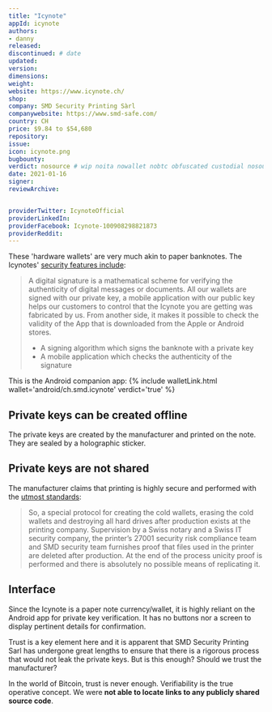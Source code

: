 ```yaml
---
title: "Icynote"
appId: icynote
authors:
- danny
released: 
discontinued: # date
updated:
version:
dimensions: 
weight: 
website: https://www.icynote.ch/
shop: 
company: SMD Security Printing Sàrl
companywebsite: https://www.smd-safe.com/
country: CH
price: $9.84 to $54,680
repository: 
issue:
icon: icynote.png
bugbounty:
verdict: nosource # wip noita nowallet nobtc obfuscated custodial nosource nonverifiable reproducible bounty defunct
date: 2021-01-16
signer:
reviewArchive:


providerTwitter: IcynoteOfficial
providerLinkedIn: 
providerFacebook: Icynote-100908298821873
providerReddit: 
---
```



These 'hardware wallets' are very much akin to paper banknotes. The Icynotes' [security features include](https://www.icynote.ch/security):

> A digital signature is a mathematical scheme for verifying the authenticity of digital messages or documents. All our wallets are signed with our private key, a mobile application with our public key helps our customers to control that the Icynote you are getting was fabricated by us. From another side, it makes it possible to check the validity of the App that is downloaded from the Apple or Android stores.
>
> - A signing algorithm which signs the banknote with a private key
> - A mobile application which checks the authenticity of the signature

This is the Android companion app: {% include walletLink.html wallet='android/ch.smd.icynote' verdict='true' %}

## Private keys can be created offline

The private keys are created by the manufacturer and printed on the note. They are sealed by a holographic sticker.

## Private keys are not shared 

The manufacturer claims that printing is highly secure and performed with the [utmost standards](https://www.icynote.ch/security):

> So, a special protocol for creating the cold wallets, erasing the cold wallets and destroying all hard drives after production exists at the printing company. Supervision by a Swiss notary and a Swiss IT security company, the printer’s 27001 security risk compliance team and SMD security team furnishes proof that files used in the printer are deleted after production. At the end of the process unicity proof is performed and there is absolutely no possible means of replicating it.

## Interface

Since the Icynote is a paper note currency/wallet, it is highly reliant on the Android app for private key verification. It has no buttons nor a screen to display pertinent details for confirmation.

Trust is a key element here and it is apparent that SMD Security Printing Sarl has undergone great lengths to ensure that there is a rigorous process that would not leak the private keys. But is this enough? Should we trust the manufacturer? 

In the world of Bitcoin, trust is never enough. Verifiability is the true operative concept. We were **not able to locate links to any publicly shared source code**. 